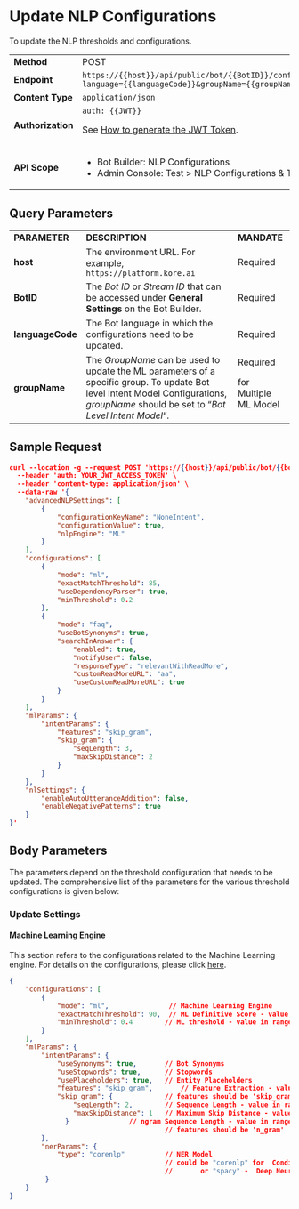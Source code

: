 # Update NLP Configurations

To update the NLP thresholds and configurations.


<table>
  <tr>
   <td><strong>Method</strong>
   </td>
   <td>POST
   </td>
  </tr>
  <tr>
   <td><strong>Endpoint</strong>
   </td>
   <td><code>https://{{host}}/api/public/bot/{{BotID}}/configurations?language={{languageCode}}&groupName={{groupName}}</code>
   </td>
  </tr>
  <tr>
   <td><strong>Content Type</strong>
   </td>
   <td><code>application/json</code>
   </td>
  </tr>
  <tr>
   <td><strong>Authorization</strong>
   </td>
   <td><code>auth: {{JWT}}</code>
<p>
See <a href="../api-introduction/#generating-the-jwt-token">How to generate the JWT Token</a>.
   </td>
  </tr>
  <tr>
   <td><strong>API Scope</strong>
   </td>
   <td>
<ul>

<li>Bot Builder: NLP Configurations

<li>Admin Console: Test > NLP Configurations & Train
</li>
</ul>
   </td>
  </tr>
</table>

## Query Parameters


<table>
  <tr>
   <td><strong>PARAMETER</strong>
   </td>
   <td><strong>DESCRIPTION</strong>
   </td>
   <td><strong>MANDATE</strong>
   </td>
  </tr>
  <tr>
   <td><strong>host</strong>
   </td>
   <td>The environment URL. For example, <code>https://platform.kore.ai</code>
   </td>
   <td>Required
   </td>
  </tr>
  <tr>
   <td><strong>BotID</strong>
   </td>
   <td>The <em>Bot ID</em> or <em>Stream ID</em> that can be accessed under <strong>General Settings</strong> on the Bot Builder.
   </td>
   <td>Required
   </td>
  </tr>
  <tr>
   <td><strong>languageCode</strong>
   </td>
   <td>The Bot language in which the configurations need to be updated.
   </td>
   <td>Required
   </td>
  </tr>
  <tr>
   <td><strong>groupName</strong>
   </td>
   <td>The <em>GroupName</em> can be used to update the ML parameters of a specific group.  To update Bot level Intent Model Configurations, <em>groupName</em> should be set to “<em>Bot Level Intent Model</em>“.
   </td>
   <td>Required
<p>
for Multiple ML Model
   </td>
  </tr>
</table>

## Sample Request


```json
curl --location -g --request POST 'https://{{host}}/api/public/bot/{{bot-id}}/configurations?language={{languageCode}}' \
  --header 'auth: YOUR_JWT_ACCESS_TOKEN' \
  --header 'content-type: application/json' \
  --data-raw '{
    "advancedNLPSettings": [
        {
            "configurationKeyName": "NoneIntent",
            "configurationValue": true,
            "nlpEngine": "ML"
        }
    ],
    "configurations": [
        {
            "mode": "ml",
            "exactMatchThreshold": 85,
            "useDependencyParser": true,
            "minThreshold": 0.2
        },
        {
            "mode": "faq",
            "useBotSynonyms": true,
            "searchInAnswer": {
                "enabled": true,
                "notifyUser": false,
                "responseType": "relevantWithReadMore",
                "customReadMoreURL": "aa",
                "useCustomReadMoreURL": true
            }
        }
    ],
    "mlParams": {
        "intentParams": {
            "features": "skip_gram",
            "skip_gram": {
                "seqLength": 3,
                "maxSkipDistance": 2
            }
        }
    },
    "nlSettings": {
        "enableAutoUtteranceAddition": false,
        "enableNegativePatterns": true
    }
}'
```



## Body Parameters

The parameters depend on the threshold configuration that needs to be updated. The comprehensive list of the parameters for the various threshold configurations is given below:

 


### Update Settings


#### Machine Learning Engine

This section refers to the configurations related to the Machine Learning engine. For details on the configurations, please click [here](../../../automation/natural-language/training/machine-learning-engine).


```json
{
    "configurations": [
        {
            "mode": "ml",               // Machine Learning Engine
            "exactMatchThreshold": 90,  // ML Definitive Score - value in range [80-100]
            "minThreshold": 0.4        // ML threshold - value in range [0-1]
        }
    ],
    "mlParams": {
        "intentParams": {
            "useSynonyms": true,       // Bot Synonyms
            "useStopwords": true,      // Stopwords
            "usePlaceholders": true,   // Entity Placeholders
            "features": "skip_gram",       // Feature Extraction - value in range [skip_gram, n_gram]
            "skip_gram": {             // features should be 'skip_gram'
                "seqLength": 2,        // Sequence Length - value in range [2-4]
                "maxSkipDistance": 1   // Maximum Skip Distance - value in range [1-3]
              }               // ngram Sequence Length - value in range [1-4]
                                       // features should be 'n_gram'
        },
        "nerParams": {
            "type": "corenlp"          // NER Model
                                       // could be "corenlp" for  Conditional Random Field
                                       //       or "spacy" -  Deep Neural Network
         }
    }
}
```